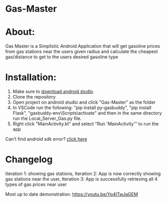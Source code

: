 # Gas-Master

# About:
Gas Master is a Simplistic Android Application that will get gasoline prices from gas stations near the users given radius and calculate the cheapest gas/distance to get to the users desired gasoline type

# Installation:
1. Make sure to [download android studio](https://developer.android.com/studio)
2. Clone the repository
3. Open project on android studio and click "Gas-Master" as the folder
4. In VSCode run the following:
      "pip install py-gasbuddy", "pip install Flask", "gasbuddy-env\Scripts\activate"
      and then in the same directory run the Local_Server_Gas.py file. 
5. Right click "MainActivity.kt" and select "Run 'MainActivity'" to run the app

Can't find android sdk error? [click here](https://www.geeksforgeeks.org/how-to-fix-sdk-location-not-found-in-android-studio/)

# Changelog
 Iteration 1: showing gas stations,
 Iteration 2: App is now correctly showing gas stations near the user,
 Iteration 3: App is successfully retrieving all 4 types of gas prices near user

Most up to date demonstration: https://youtu.be/Yp4ITwJaGEM

